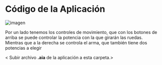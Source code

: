 # Código de la Aplicación

![imagen](https://github.com/CamilaRojass/Hedgebot/assets/137975797/beaf316a-0c48-4f58-88b7-a7ff0adf8064)

Por un lado tenemos los controles de movimiento, que con los botones de arriba se puede controlar la potencia con la que girarán las ruedas. Mientras que a la derecha se controla el arma, que también tiene dos potencias a elegir


< Subir archivo **.aia** de la aplicación a esta carpeta.>


